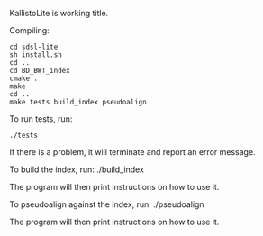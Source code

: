 KallistoLite is working title.

Compiling:

    cd sdsl-lite
    sh install.sh
    cd ..
    cd BD_BWT_index
    cmake .
    make
    cd ..
    make tests build_index pseudoalign

To run tests, run:

    ./tests

If there is a problem, it will terminate and report an error message.

To build the index, run:
    ./build_index

The program will then print instructions on how to use it.

To pseudoalign against the index, run:
    ./pseudoalign

The program will then print instructions on how to use it.
